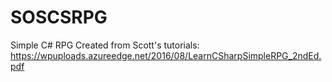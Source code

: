 # SOSCSRPG
Simple C# RPG
Created from Scott's tutorials:
https://wpuploads.azureedge.net/2016/08/LearnCSharpSimpleRPG_2ndEd.pdf
